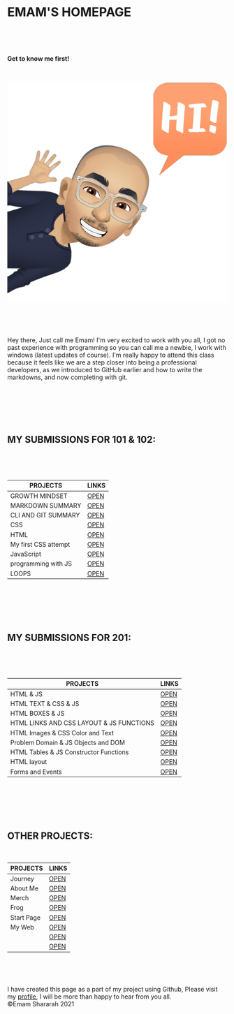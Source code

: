 #  EMAM'S HOMEPAGE 


&nbsp;





&nbsp;



**Get to know me first!** 

&nbsp;

![ME](ME1.PNG)



&nbsp;




&nbsp;


Hey there, Just call me Emam! I'm very excited to work with you all, I got no past experience with programming so you can call me a newbie, I work with windows (latest updates of course). I'm really happy to attend this class because it feels like we are a step closer into being a professional developers, as we introduced to GitHub earlier and how to write the markdowns, and now completing with git. 



&nbsp;



&nbsp;




&nbsp;


##  MY SUBMISSIONS FOR 101 & 102: 



&nbsp;


&nbsp;



| PROJECTS            | LINKS              |
| ------------------- | ------------------ |
| GROWTH MINDSET      |[OPEN](https://emam96.github.io/reading-notes/LAB01)    |
| MARKDOWN SUMMARY    |[OPEN](https://emam96.github.io/reading-notes/Read:01)  |
| CLI AND GIT SUMMARY |[OPEN](https://emam96.github.io/reading-notes/Read:02)  |
| CSS                 |[OPEN](https://emam96.github.io/reading-notes/Read:04)  |  
| HTML                |[OPEN](https://emam96.github.io/reading-notes/Read:03)  | 
| My first CSS attempt|[OPEN](https://emam96.github.io/Digital-Art/)           |
| JavaScript          |[OPEN](https://emam96.github.io/reading-notes/Read:06)  |   
| programming with JS |[OPEN](https://emam96.github.io/reading-notes/Read:07)  |   
| LOOPS               |[OPEN](https://emam96.github.io/reading-notes/Read:08)  |                              







&nbsp;


&nbsp;



&nbsp;


##  MY SUBMISSIONS FOR 201:


&nbsp;

&nbsp;


| PROJECTS            | LINKS             |
| ------------------- | ------------------|
|HTML & JS            |[OPEN](https://emam96.github.io/reading-notes/Class-01)|
|HTML TEXT & CSS & JS |[OPEN](https://emam96.github.io/reading-notes/Class-02)| 
|    HTML BOXES & JS                 |[OPEN](https://emam96.github.io/reading-notes/Class-03)                                             |
|HTML LINKS AND CSS LAYOUT & JS FUNCTIONS                     |[OPEN](https://emam96.github.io/reading-notes/Class-04)                                             |  
|HTML Images & CSS Color and Text                     |[OPEN](https://emam96.github.io/reading-notes/Class-05)                                              | 
|Problem Domain & JS Objects and DOM                     |[OPEN](https://emam96.github.io/reading-notes/Class-06)                                              |
|HTML Tables & JS Constructor Functions                     |[OPEN](https://emam96.github.io/reading-notes/Class-07)                                             |   
|HTML layout                     |[OPEN](https://emam96.github.io/reading-notes/Class-08)                                             |   
|Forms and Events                                      |[OPEN](https://emam96.github.io/reading-notes/Class-09)      
 



&nbsp;


&nbsp;



&nbsp;
&nbsp;



##  OTHER PROJECTS:

&nbsp;


| PROJECTS            | LINKS             |
| ------------------- | ------------------|
|Journey            |[OPEN](https://emam96.github.io/Temp/)|
|About Me |[OPEN](https://emam96.github.io/Class2Lab/)| 
|    Merch                 |[OPEN](https://emam96.github.io/onlineShop/)                                             |
|Frog                     |[OPEN](https://emam96.github.io/FROG/)                                             |  
|Start Page                     |[OPEN](https://emam96.github.io/START-PAGE/)                                              | 
|My Web                     |[OPEN](https://emam96.github.io/TEST/)                                             |
|                     |[OPEN](#)                                              |   
|                     |[OPEN](#)                                              |   

&nbsp;


&nbsp;



I have created this page as a part of my project using Github, Please visit my [profile](https://github.com/Emam96), I will be more than happy to hear from you all.      &nbsp;        &nbsp;       &nbsp;   &nbsp;&nbsp;&nbsp;&nbsp;&nbsp;&nbsp;&nbsp;&nbsp;&nbsp;&nbsp;&nbsp;&nbsp;&nbsp;&nbsp;&nbsp;        ©Emam Shararah 2021